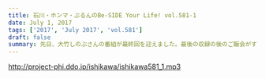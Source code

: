 ```yaml
---
title: 石川・ホンマ・ぶるんのBe-SIDE Your Life! vol.581-1
date: July 1, 2017
tags: ['2017', 'July 2017', 'vol.581']
draft: false
summary: 先日、大竹しのぶさんの番組が最終回を迎えました。最後の収録の後のご飯会がすごかったようで…MIURA
---
```


http://project-phi.ddo.jp/ishikawa/ishikawa581_1.mp3